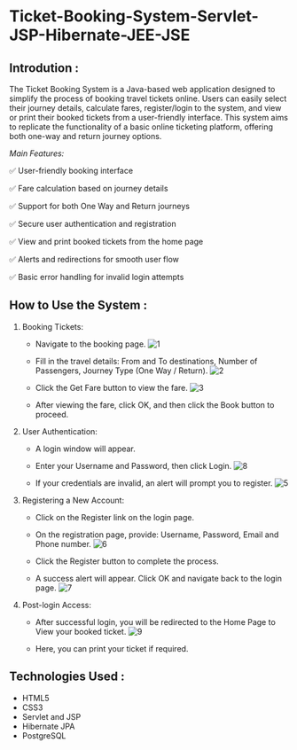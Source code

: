 # Ticket-Booking-System-Servlet-JSP-Hibernate-JEE-JSE

## Introdution :
The Ticket Booking System is a Java-based web application designed to simplify the process of booking travel tickets online. Users can easily select their journey details, calculate fares, register/login to the system, and view or print their booked tickets from a user-friendly interface. This system aims to replicate the functionality of a basic online ticketing platform, offering both one-way and return journey options.

*Main Features:*

✅ User-friendly booking interface

✅ Fare calculation based on journey details

✅ Support for both One Way and Return journeys

✅ Secure user authentication and registration

✅ View and print booked tickets from the home page

✅ Alerts and redirections for smooth user flow

✅ Basic error handling for invalid login attempts

## How to Use the System :

1.  Booking Tickets:
   
      -  Navigate to the booking page.
         ![1](https://github.com/user-attachments/assets/4588ebdc-df00-457c-9681-9f5efb13f28b)

      -  Fill in the travel details: From and To destinations, Number of Passengers, Journey Type (One Way / Return).
         ![2](https://github.com/user-attachments/assets/9e49bbdf-eb50-46e8-938b-49db77d4b8ad)

      -  Click the Get Fare button to view the fare.
         ![3](https://github.com/user-attachments/assets/f5c698ee-0b83-4884-bba2-b43b441a2e2e)

      -  After viewing the fare, click OK, and then click the Book button to proceed.

2.  User Authentication:
   
      -  A login window will appear.
     
      -  Enter your Username and Password, then click Login.
         ![8](https://github.com/user-attachments/assets/be986949-23d4-42d0-96f9-5dc333f18369)

      -  If your credentials are invalid, an alert will prompt you to register.
         ![5](https://github.com/user-attachments/assets/6c2e8bae-78cb-4f20-9df7-c4a47e127317)

3.  Registering a New Account:
   
      -  Click on the Register link on the login page.
     
      -  On the registration page, provide: Username, Password, Email and Phone number.
         ![6](https://github.com/user-attachments/assets/67783fa3-3c26-4aaa-b4e8-3e1200790d5a)

      -  Click the Register button to complete the process.
     
      -  A success alert will appear. Click OK and navigate back to the login page.
         ![7](https://github.com/user-attachments/assets/fa829f70-11d6-44a4-aca4-c6839b62062e)

4.  Post-login Access:
   
      -  After successful login, you will be redirected to the Home Page to View your booked ticket.
        ![9](https://github.com/user-attachments/assets/86b1cceb-9b76-4417-8385-36d43ee6131e)

      -  Here, you can print your ticket if required.
  
## Technologies Used :

-   HTML5
-   CSS3
-   Servlet and JSP
-   Hibernate JPA
-   PostgreSQL









